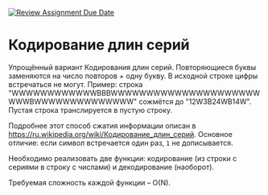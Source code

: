 [![Review Assignment Due Date](https://classroom.github.com/assets/deadline-readme-button-24ddc0f5d75046c5622901739e7c5dd533143b0c8e959d652212380cedb1ea36.svg)](https://classroom.github.com/a/syq6KLf3)
# Кодирование длин серий
Упрощённый вариант Кодирования длин серий. Повторяющиеся буквы заменяются на число повторов + одну букву. В исходной строке цифры встречаться не могут. Пример: строка "WWWWWWWWWWWWBBBWWWWWWWWWWWWWWWWWWWWWWWWBWWWWWWWWWWWWWW" сожмётся до "12W3B24WB14W". Пустая строка транслируется в пустую строку.

Подробнее этот способ сжатия информации описан в https://ru.wikipedia.org/wiki/Кодирование_длин_серий. Основное отличие: если символ встречается один раз, `1` не дописывается.

Необходимо реализовать две функции: кодирование (из строки с сериями в строку с числами) и декодирование (наоборот).

Требуемая сложность каждой функции – O(N).